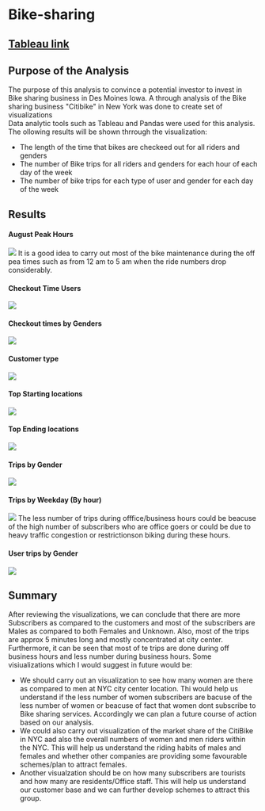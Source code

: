 # **Bike-sharing**
## [Tableau link](https://public.tableau.com/app/profile/manish.thapa4247/viz/bikesharingProject/Story1?publish=yes)

## Purpose of the Analysis
The purpose of this analysis to convince a potential investor to invest in Bike sharing business in Des Moines Iowa. A through analysis of the Bike sharing business "Citibike" in New York was done to create  set of visualizations  
Data analytic tools such as Tableau and Pandas were used for this analysis. 
The ollowing results will be shown thrrough the visualization:
- The length of the time that bikes  are checkeed out for all riders and genders
- The number of Bike trips for all riders and genders for each hour of each day of the week
- The number of bike trips for each type of user and gender for each day of the week

## Results
#### **August Peak Hours** 
![](https://github.com/Manishthapa2022/Bike-sharing/blob/main/Pictures/August%20peak%20hours.png)
It is a good idea to carry out most of the bike maintenance during the off pea times such as from 12 am to 5 am when the ride numbers drop considerably.  

#### **Checkout Time Users**
![](https://github.com/Manishthapa2022/Bike-sharing/blob/main/Pictures/Check%20out%20times%20Users.png)

#### **Checkout times by Genders**
![](https://github.com/Manishthapa2022/Bike-sharing/blob/main/Pictures/Checkout%20by%20Gender.png)

#### **Customer type**
![](https://github.com/Manishthapa2022/Bike-sharing/blob/main/Pictures/Customer%20type.png)

#### **Top Starting locations**
![](https://github.com/Manishthapa2022/Bike-sharing/blob/main/Pictures/Top%20Starting%20locations.png)

#### **Top Ending locations**
![](https://github.com/Manishthapa2022/Bike-sharing/blob/main/Pictures/Top%20ending%20locations.png)

#### **Trips by Gender**
![](https://github.com/Manishthapa2022/Bike-sharing/blob/main/Pictures/Trips%20by%20Gender.png)

#### **Trips by Weekday (By hour)**
![](https://github.com/Manishthapa2022/Bike-sharing/blob/main/Pictures/Trips%20by%20Weekday%20(hour).png)
The less number of trips during offfice/business hours could be beacuse of the high number of subscribers who are office goers or could be due to heavy traffic congestion or restrictionson biking during these hours. 

#### **User trips by Gender**
![](https://github.com/Manishthapa2022/Bike-sharing/blob/main/Pictures/USer%20trips%20by%20Gender.png)


## Summary
After reviewing the visualizations, we can conclude that there are more Subscribers as compared to the customers and most of the subscribers are Males as compared to both Females and Unknown. Also, most of the trips are approx 5 minutes long and mostly concentrated at city center. Furthermore, it can be seen that most of te trips are done during off business hours and less number during business hours. 
Some visiualizations which I would suggest in future would be:
* We should carry out an visualization to see how many women are there as compared to men at NYC city center location. Thi would help us understand if the less number of women subscribers are bacuse of the less number of women or beacuse of fact that women dont subscribe to Bike sharing services. Accordingly we can plan a future course of action based on our analysis.
* We could also carry out visualization of the market share of the CitiBike in NYC aad also the overall numbers of women and men riders within the NYC. This will help us understand the riding habits of males and females and whether other companies are providing some favourable schemes/plan to attract females. 
* Another visualzation should be on how many subscribers are tourists and how many are residents/Office staff. This will help us understand our customer base and we can further develop schemes to attract this group.    
